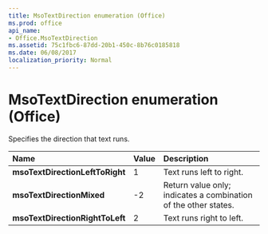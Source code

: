 ```yaml
---
title: MsoTextDirection enumeration (Office)
ms.prod: office
api_name:
- Office.MsoTextDirection
ms.assetid: 75c1fbc6-87dd-20b1-450c-8b76c0185818
ms.date: 06/08/2017
localization_priority: Normal
---
```



# MsoTextDirection enumeration (Office)

Specifies the direction that text runs.



|Name|Value|Description|
|:-----|:-----|:-----|
|**msoTextDirectionLeftToRight**|1|Text runs left to right.|
|**msoTextDirectionMixed**|-2|Return value only; indicates a combination of the other states. |
|**msoTextDirectionRightToLeft**|2|Text runs right to left.|

